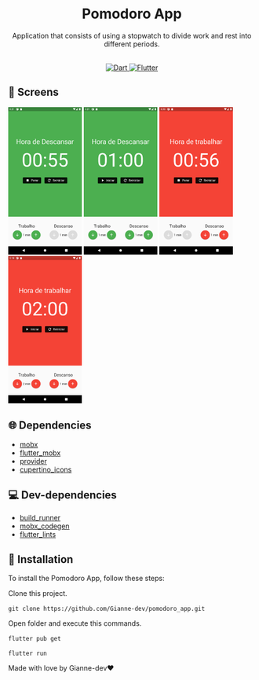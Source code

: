 <h1 align="center">
<br>Pomodoro App
</h1>

<!---Esses são exemplos. Veja https://shields.io para outras pessoas ou para personalizar este conjunto de escudos. Você pode querer incluir dependências, status do projeto e informações de licença aqui--->

<div>
   <p align="center">
      Application that consists of using a stopwatch to divide work and rest into different periods.
  </p>
  <br>
 <div align="center">
    <a href="#">
      <img src="https://img.shields.io/badge/Dart-0175C2?style=for-the-badge&logo=dart&logoColor=white" alt="Dart">
    </a>
    <a href="#">
      <img src="https://img.shields.io/badge/Flutter-02569B?style=for-the-badge&logo=flutter&logoColor=white" alt="Flutter">
    </a>
  </div>
</div>

## 📱 Screens
<img src="images/rest.png" alt="rest" width="150"> <img src="images/rest_stop.png" alt="rest stop" width="150"> <img src="images/work.png" alt="work" width="150"> <img src="images/work_stop.png" alt="work stop" width="150">

## 🌐 Dependencies

* [mobx](https://pub.dev/packages/mobx)
* [flutter_mobx](https://pub.dev/packages/flutter_mobx)
* [provider](https://pub.dev/packages/provider)
* [cupertino_icons](https://pub.dev/packages/cupertino_icons)

## 💻 Dev-dependencies

* [build_runner](https://pub.dev/packages/build_runner)
* [mobx_codegen](https://pub.dev/packages/mobx_codegen)
* [flutter_lints](https://pub.dev/packages/flutter_lints)

## 🚀 Installation

To install the Pomodoro App, follow these steps:

Clone this project.
```
git clone https://github.com/Gianne-dev/pomodoro_app.git
```
Open folder and execute this commands.
```
flutter pub get
```
```
flutter run
```
Made with love by Gianne-dev❤️
